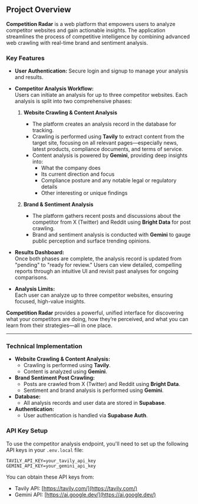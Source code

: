 ## Project Overview

**Competition Radar** is a web platform that empowers users to analyze competitor websites and gain actionable insights. The application streamlines the process of competitive intelligence by combining advanced web crawling with real-time brand and sentiment analysis.

### Key Features

- **User Authentication:** Secure login and signup to manage your analysis and results.
- **Competitor Analysis Workflow:**  
  Users can initiate an analysis for up to three competitor websites. Each analysis is split into two comprehensive phases:

  1. **Website Crawling & Content Analysis**

     - The platform creates an analysis record in the database for tracking.
     - Crawling is performed using **Tavily** to extract content from the target site, focusing on all relevant pages—especially news, latest products, compliance documents, and terms of service.
     - Content analysis is powered by **Gemini**, providing deep insights into:
       - What the company does
       - Its current direction and focus
       - Compliance posture and any notable legal or regulatory details
       - Other interesting or unique findings

  2. **Brand & Sentiment Analysis**
     - The platform gathers recent posts and discussions about the competitor from X (Twitter) and Reddit using **Bright Data** for post crawling.
     - Brand and sentiment analysis is conducted with **Gemini** to gauge public perception and surface trending opinions.

- **Results Dashboard:**  
  Once both phases are complete, the analysis record is updated from "pending" to "ready for review." Users can view detailed, compelling reports through an intuitive UI and revisit past analyses for ongoing comparisons.

- **Analysis Limits:**  
  Each user can analyze up to three competitor websites, ensuring focused, high-value insights.

**Competition Radar** provides a powerful, unified interface for discovering what your competitors are doing, how they’re perceived, and what you can learn from their strategies—all in one place.

---

### Technical Implementation

- **Website Crawling & Content Analysis:**
  - Crawling is performed using **Tavily**.
  - Content is analyzed using **Gemini**.
- **Brand Sentiment Post Crawling:**
  - Posts are crawled from X (Twitter) and Reddit using **Bright Data**.
  - Sentiment and brand analysis is performed using **Gemini**.
- **Database:**
  - All analysis records and user data are stored in **Supabase**.
- **Authentication:**
  - User authentication is handled via **Supabase Auth**.

### API Key Setup

To use the competitor analysis endpoint, you'll need to set up the following API keys in your `.env.local` file:

```
TAVILY_API_KEY=your_tavily_api_key
GEMINI_API_KEY=your_gemini_api_key
```

You can obtain these API keys from:
- Tavily API: [https://tavily.com/](https://tavily.com/)
- Gemini API: [https://ai.google.dev/](https://ai.google.dev/)
